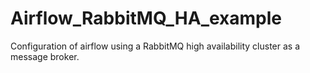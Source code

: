 # Airflow_RabbitMQ_HA_example
Configuration of airflow using a RabbitMQ high availability cluster as a message broker.
